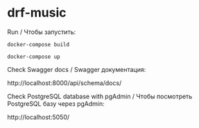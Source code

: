 # drf-music

Run / Чтобы запустить:

    docker-compose build

    docker-compose up

Check Swagger docs / Swagger документация:

http://localhost:8000/api/schema/docs/

Check PostgreSQL database with pgAdmin / Чтобы посмотреть PostgreSQL базу через pgAdmin:

http://localhost:5050/